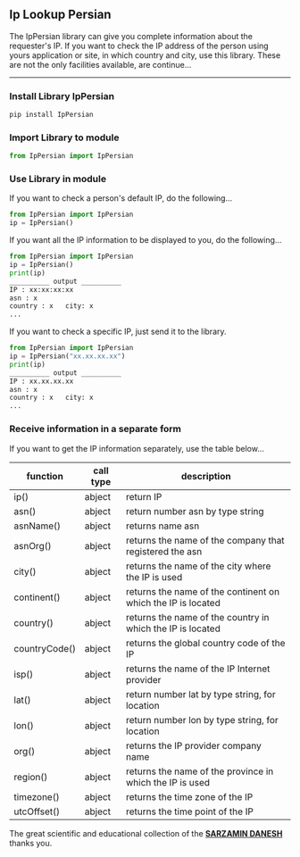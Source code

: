 ## Ip Lookup Persian

The IpPersian library can give you complete information about the requester's IP. If you want to check the IP address of the person using yours application or site, in which country and city, use this library. These are not the only facilities available, are continue...

---

### **Install Library IpPersian**

```python
pip install IpPersian
```

### **Import Library to module**

```python
from IpPersian import IpPersian
```

### Use Library in module

If you want to check a person's default IP, do the following...

```python
from IpPersian import IpPersian
ip = IpPersian()
```

If you want all the IP information to be displayed to you, do the following...

```python
from IpPersian import IpPersian
ip = IpPersian()
print(ip)
__________ output __________
IP : xx:xx:xx:xx
asn : x
country : x   city: x 
...
```

If you want to check a specific IP, just send it to the library.

```python
from IpPersian import IpPersian
ip = IpPersian("xx.xx.xx.xx")
print(ip)
__________ output __________
IP : xx.xx.xx.xx
asn : x
country : x   city: x 
...
```

### Receive information in a separate form

If you want to get the IP information separately, use the table below...

| function | call type | description |
| --- | --- | --- |
| ip() | abject | return IP |
| asn() | abject | return number asn by type string |
| asnName() | abject | returns name asn |
| asnOrg() | abject | returns the name of the company that registered the asn |
| city() | abject | returns the name of the city where the IP is used |
| continent() | abject | returns the name of the continent on which the IP is located |
| country() | abject | returns the name of the country in which the IP is located |
| countryCode() | abject | returns the global country code of the IP |
| isp() | abject | returns the name of the IP Internet provider |
| lat() | abject | return number lat by type string, for location |
| lon() | abject | return number lon by type string, for location |
| org() | abject | returns the IP provider company name |
| region() | abject | returns the name of the province in which the IP is used |
| timezone() | abject | returns the time zone of the IP |
| utcOffset() | abject | returns the time point of the IP |

The great scientific and educational collection of the [**SARZAMIN DANESH**](https://lssc.ir) thanks you.
